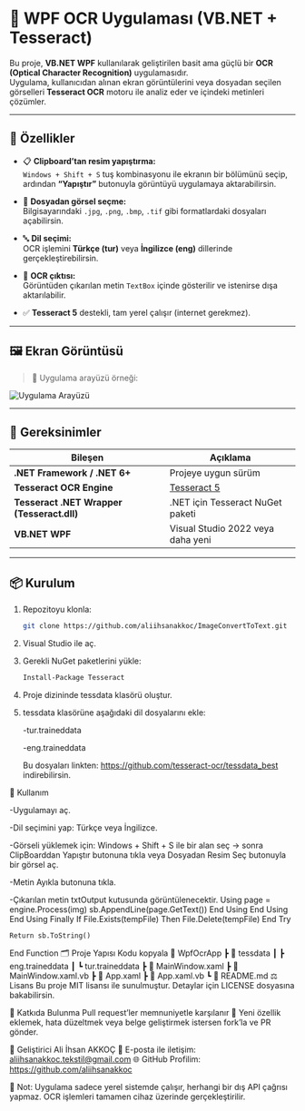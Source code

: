 # 🧠 WPF OCR Uygulaması (VB.NET + Tesseract)

Bu proje, **VB.NET WPF** kullanılarak geliştirilen basit ama güçlü bir **OCR (Optical Character Recognition)** uygulamasıdır.  
Uygulama, kullanıcıdan alınan ekran görüntülerini veya dosyadan seçilen görselleri **Tesseract OCR** motoru ile analiz eder ve içindeki metinleri çözümler.

---

## 🚀 Özellikler

- 📋 **Clipboard’tan resim yapıştırma:**  
  `Windows + Shift + S` tuş kombinasyonu ile ekranın bir bölümünü seçip, ardından **“Yapıştır”** butonuyla görüntüyü uygulamaya aktarabilirsin.

- 📁 **Dosyadan görsel seçme:**  
  Bilgisayarındaki `.jpg`, `.png`, `.bmp`, `.tif` gibi formatlardaki dosyaları açabilirsin.

- 🔤 **Dil seçimi:**  
  OCR işlemini **Türkçe (tur)** veya **İngilizce (eng)** dillerinde gerçekleştirebilirsin.

- 🧾 **OCR çıktısı:**  
  Görüntüden çıkarılan metin `TextBox` içinde gösterilir ve istenirse dışa aktarılabilir.

- ✅ **Tesseract 5** destekli, tam yerel çalışır (internet gerekmez).

---

## 🖼️ Ekran Görüntüsü

> 📸 Uygulama arayüzü örneği:

![Uygulama Arayüzü](docs/screenshot.png)

---

## 🧩 Gereksinimler

| Bileşen | Açıklama |
|----------|-----------|
| **.NET Framework / .NET 6+** | Projeye uygun sürüm |
| **Tesseract OCR Engine** | [Tesseract 5](https://github.com/tesseract-ocr/tesseract) |
| **Tesseract .NET Wrapper (Tesseract.dll)** | .NET için Tesseract NuGet paketi |
| **VB.NET WPF** | Visual Studio 2022 veya daha yeni |

---

## 📦 Kurulum

1. Repozitoyu klonla:
   ```bash
   git clone https://github.com/aliihsanakkoc/ImageConvertToText.git
2. Visual Studio ile aç.
3. Gerekli NuGet paketlerini yükle:
   ```bash
   Install-Package Tesseract
5. Proje dizininde tessdata klasörü oluştur.
6. tessdata klasörüne aşağıdaki dil dosyalarını ekle:
   
    -tur.traineddata
   
    -eng.traineddata
   
    Bu dosyaları linkten: https://github.com/tesseract-ocr/tessdata_best indirebilirsin.

🧠 Kullanım

  -Uygulamayı aç.
  
  -Dil seçimini yap: Türkçe veya İngilizce.
  
  -Görseli yüklemek için: Windows + Shift + S ile bir alan seç → sonra ClipBoarddan Yapıştır butonuna tıkla veya Dosyadan Resim Seç butonuyla bir görsel aç.
  
  -Metin Ayıkla butonuna tıkla.
  
  -Çıkarılan metin txtOutput kutusunda görüntülenecektir.
                  Using page = engine.Process(img)
                    sb.AppendLine(page.GetText())
                End Using
            End Using
        End Using
    Finally
        If File.Exists(tempFile) Then File.Delete(tempFile)
    End Try

    Return sb.ToString()
End Function
🗂️ Proje Yapısı
Kodu kopyala
📁 WpfOcrApp
 ┣ 📁 tessdata
 ┃ ┣ eng.traineddata
 ┃ ┗ tur.traineddata
 ┣ 📄 MainWindow.xaml
 ┣ 📄 MainWindow.xaml.vb
 ┣ 📄 App.xaml
 ┣ 📄 App.xaml.vb
 ┗ 📄 README.md
⚖️ Lisans
Bu proje MIT lisansı ile sunulmuştur.
Detaylar için LICENSE dosyasına bakabilirsin.

💬 Katkıda Bulunma
Pull request’ler memnuniyetle karşılanır 🎉
Yeni özellik eklemek, hata düzeltmek veya belge geliştirmek istersen fork’la ve PR gönder.

👤 Geliştirici
Ali İhsan AKKOÇ
📧 E-posta ile iletişim: aliihsanakkoc.tekstil@gmail.com
🌐 GitHub Profilim: https://github.com/aliihsanakkoc

🧾 Not: Uygulama sadece yerel sistemde çalışır, herhangi bir dış API çağrısı yapmaz.
OCR işlemleri tamamen cihaz üzerinde gerçekleştirilir.
